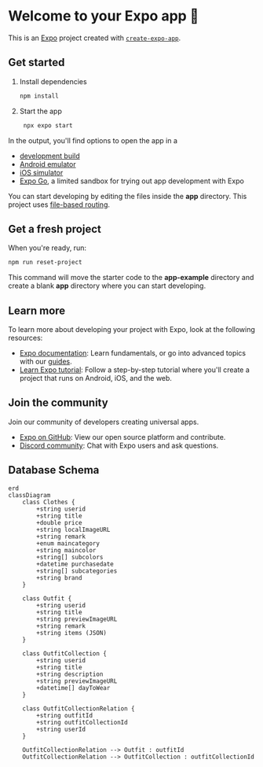 # Welcome to your Expo app 👋

This is an [Expo](https://expo.dev) project created with [`create-expo-app`](https://www.npmjs.com/package/create-expo-app).

## Get started

1. Install dependencies

   ```bash
   npm install
   ```

2. Start the app

   ```bash
    npx expo start
   ```

In the output, you'll find options to open the app in a

- [development build](https://docs.expo.dev/develop/development-builds/introduction/)
- [Android emulator](https://docs.expo.dev/workflow/android-studio-emulator/)
- [iOS simulator](https://docs.expo.dev/workflow/ios-simulator/)
- [Expo Go](https://expo.dev/go), a limited sandbox for trying out app development with Expo

You can start developing by editing the files inside the **app** directory. This project uses [file-based routing](https://docs.expo.dev/router/introduction).

## Get a fresh project

When you're ready, run:

```bash
npm run reset-project
```

This command will move the starter code to the **app-example** directory and create a blank **app** directory where you can start developing.

## Learn more

To learn more about developing your project with Expo, look at the following resources:

- [Expo documentation](https://docs.expo.dev/): Learn fundamentals, or go into advanced topics with our [guides](https://docs.expo.dev/guides).
- [Learn Expo tutorial](https://docs.expo.dev/tutorial/introduction/): Follow a step-by-step tutorial where you'll create a project that runs on Android, iOS, and the web.

## Join the community

Join our community of developers creating universal apps.

- [Expo on GitHub](https://github.com/expo/expo): View our open source platform and contribute.
- [Discord community](https://chat.expo.dev): Chat with Expo users and ask questions.

## Database Schema

```mermaid
erd
classDiagram
    class Clothes {
        +string userid
        +string title
        +double price
        +string localImageURL
        +string remark
        +enum maincategory
        +string maincolor
        +string[] subcolors
        +datetime purchasedate
        +string[] subcategories
        +string brand
    }

    class Outfit {
        +string userid
        +string title
        +string previewImageURL
        +string remark
        +string items (JSON)
    }

    class OutfitCollection {
        +string userid
        +string title
        +string description
        +string previewImageURL
        +datetime[] dayToWear
    }

    class OutfitCollectionRelation {
        +string outfitId
        +string outfitCollectionId
        +string userId
    }

    OutfitCollectionRelation --> Outfit : outfitId
    OutfitCollectionRelation --> OutfitCollection : outfitCollectionId
```
